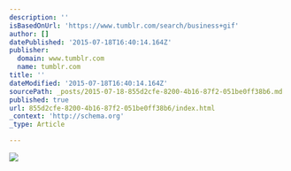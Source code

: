 ```yaml
---
description: ''
isBasedOnUrl: 'https://www.tumblr.com/search/business+gif'
author: []
datePublished: '2015-07-18T16:40:14.164Z'
publisher:
  domain: www.tumblr.com
  name: tumblr.com
title: ''
dateModified: '2015-07-18T16:40:14.164Z'
sourcePath: _posts/2015-07-18-855d2cfe-8200-4b16-87f2-051be0ff38b6.md
published: true
url: 855d2cfe-8200-4b16-87f2-051be0ff38b6/index.html
_context: 'http://schema.org'
_type: Article

---
```

![](https://38.media.tumblr.com/f666da1d1ab31ab16c7dacf1ee3644cf/tumblr_n54cifqJx51rnwo2vo1_400.gif)
